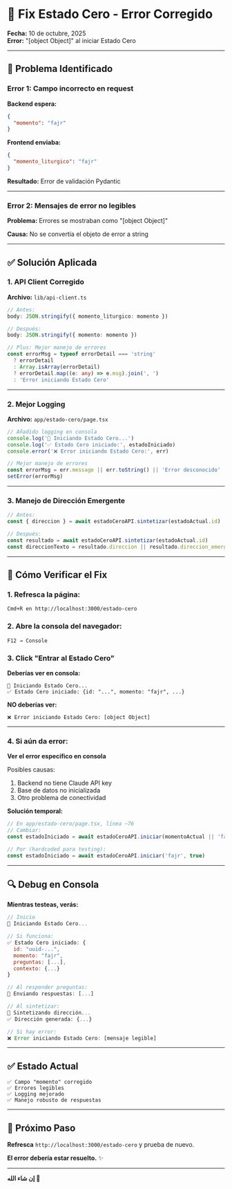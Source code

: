 # 🔧 Fix Estado Cero - Error Corregido

**Fecha:** 10 de octubre, 2025  
**Error:** "[object Object]" al iniciar Estado Cero

---

## 🐛 **Problema Identificado**

### **Error 1: Campo incorrecto en request**

**Backend espera:**
```json
{
  "momento": "fajr"
}
```

**Frontend enviaba:**
```json
{
  "momento_liturgico": "fajr"
}
```

**Resultado:** Error de validación Pydantic

---

### **Error 2: Mensajes de error no legibles**

**Problema:** Errores se mostraban como "[object Object]"

**Causa:** No se convertía el objeto de error a string

---

## ✅ **Solución Aplicada**

### **1. API Client Corregido**

**Archivo:** `lib/api-client.ts`

```typescript
// Antes:
body: JSON.stringify({ momento_liturgico: momento })

// Después:
body: JSON.stringify({ momento: momento })

// Plus: Mejor manejo de errores
const errorMsg = typeof errorDetail === 'string' 
  ? errorDetail 
  : Array.isArray(errorDetail)
  ? errorDetail.map((e: any) => e.msg).join(', ')
  : 'Error iniciando Estado Cero'
```

---

### **2. Mejor Logging**

**Archivo:** `app/estado-cero/page.tsx`

```typescript
// Añadido logging en consola
console.log('🔮 Iniciando Estado Cero...')
console.log('✅ Estado Cero iniciado:', estadoIniciado)
console.error('❌ Error iniciando Estado Cero:', err)

// Mejor manejo de errores
const errorMsg = err.message || err.toString() || 'Error desconocido'
setError(errorMsg)
```

---

### **3. Manejo de Dirección Emergente**

```typescript
// Antes:
const { direccion } = await estadoCeroAPI.sintetizar(estadoActual.id)

// Después:
const resultado = await estadoCeroAPI.sintetizar(estadoActual.id)
const direccionTexto = resultado.direccion || resultado.direccion_emergente || 'Procesándose...'
```

---

## 🧪 **Cómo Verificar el Fix**

### **1. Refresca la página:**
```
Cmd+R en http://localhost:3000/estado-cero
```

### **2. Abre la consola del navegador:**
```
F12 → Console
```

### **3. Click "Entrar al Estado Cero"**

**Deberías ver en consola:**
```
🔮 Iniciando Estado Cero...
✅ Estado Cero iniciado: {id: "...", momento: "fajr", ...}
```

**NO deberías ver:**
```
❌ Error iniciando Estado Cero: [object Object]
```

---

### **4. Si aún da error:**

**Ver el error específico en consola**

Posibles causas:
1. Backend no tiene Claude API key
2. Base de datos no inicializada
3. Otro problema de conectividad

**Solución temporal:**
```typescript
// En app/estado-cero/page.tsx, línea ~76
// Cambiar:
const estadoIniciado = await estadoCeroAPI.iniciar(momentoActual || 'fajr', true)

// Por (hardcoded para testing):
const estadoIniciado = await estadoCeroAPI.iniciar('fajr', true)
```

---

## 🔍 **Debug en Consola**

**Mientras testeas, verás:**

```javascript
// Inicio
🔮 Iniciando Estado Cero...

// Si funciona:
✅ Estado Cero iniciado: {
  id: "uuid-...",
  momento: "fajr",
  preguntas: [...],
  contexto: {...}
}

// Al responder preguntas:
📝 Enviando respuestas: [...]

// Al sintetizar:
🧠 Sintetizando dirección...
✅ Dirección generada: {...}

// Si hay error:
❌ Error iniciando Estado Cero: [mensaje legible]
```

---

## ✅ **Estado Actual**

```
✅ Campo "momento" corregido
✅ Errores legibles
✅ Logging mejorado
✅ Manejo robusto de respuestas
```

---

## 🚀 **Próximo Paso**

**Refresca** `http://localhost:3000/estado-cero` y prueba de nuevo.

**El error debería estar resuelto.** ✨

---

**إن شاء الله 🕌**

